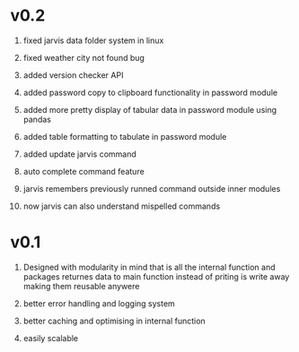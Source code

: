 # v0.2
1. fixed jarvis data folder system in linux

2. fixed weather city not found bug

3. added version checker API

4. added password copy to clipboard functionality in password module

5. added more pretty display of tabular data in password module using pandas

6. added table formatting to tabulate in password module

7. added update jarvis command

8. auto complete command feature

9. jarvis remembers previously runned command outside inner modules

10. now jarvis can also understand mispelled commands


# v0.1

1. Designed with modularity in mind that is all the internal function and packages returnes data to main function instead of priting is write away making them reusable anywere

2. better error handling and logging system

3. better caching and optimising in internal function

4. easily scalable